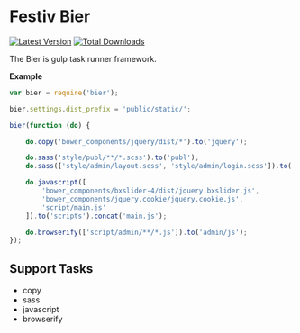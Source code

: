 Festiv Bier
===

[![Latest Version](https://img.shields.io/npm/v/bier.svg)](http://npmjs.com/bier)
[![Total Downloads](https://img.shields.io/npm/dt/bier.svg)](http://npmjs.com/bier)

The Bier is gulp task runner framework.

**Example**

```js
var bier = require('bier');

bier.settings.dist_prefix = 'public/static/';

bier(function (do) {

    do.copy('bower_components/jquery/dist/*').to('jquery');

    do.sass('style/publ/**/*.scss').to('publ');
    do.sass(['style/admin/layout.scss', 'style/admin/login.scss']).to('admin/css');

    do.javascript([
        'bower_components/bxslider-4/dist/jquery.bxslider.js',
        'bower_components/jquery.cookie/jquery.cookie.js',
        'script/main.js'
    ]).to('scripts').concat('main.js');

    do.browserify(['script/admin/**/*.js']).to('admin/js');
});
```

## Support Tasks

- copy
- sass
- javascript
- browserify
